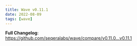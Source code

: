 ```yaml
---
title: Wave v0.11.1
date: 2022-08-09
tags: [wave]
---
```


**Full Changelog**: https://github.com/seqeralabs/wave/compare/v0.11.0...v0.11.1
